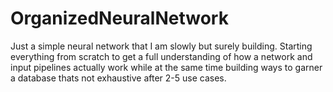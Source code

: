 # OrganizedNeuralNetwork

Just a simple neural network that I am slowly but surely building.
Starting everything from scratch to get a full understanding of how a network
and input pipelines actually work while at the same time building ways to 
garner a database thats not exhaustive after 2-5 use cases. 
 
